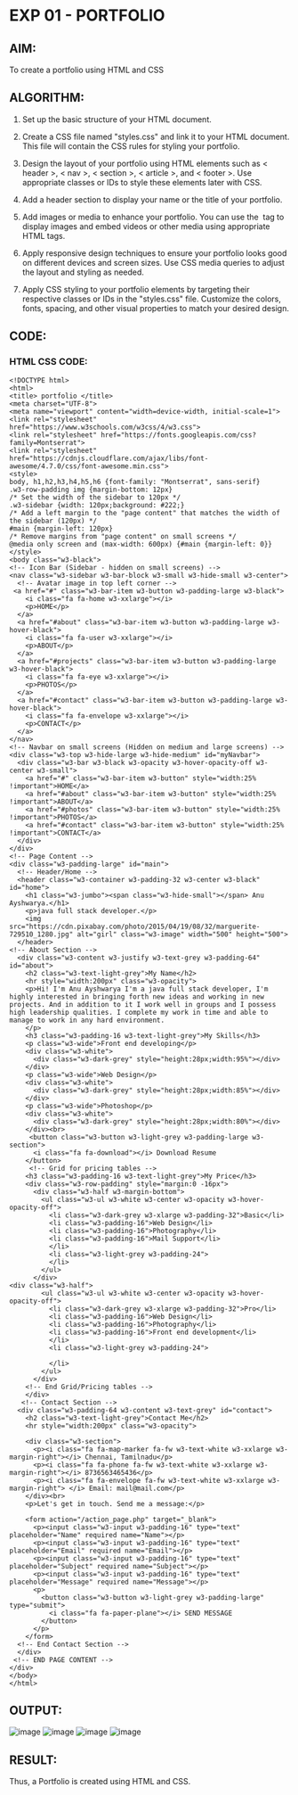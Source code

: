 # EXP 01 - PORTFOLIO

## AIM:

To create a portfolio using HTML and CSS

## ALGORITHM:

1. Set up the basic structure of your HTML document.

2. Create a CSS file named "styles.css" and link it to your HTML document. This file will contain the CSS rules for styling your portfolio.

3. Design the layout of your portfolio using HTML elements such as < header >, < nav >, < section >, < article >, and < footer >. Use appropriate classes or IDs to style these elements later with CSS.

4. Add a header section to display your name or the title of your portfolio.

5. Add images or media to enhance your portfolio. You can use the <img> tag to display images and embed videos or other media using appropriate HTML tags.

6. Apply responsive design techniques to ensure your portfolio looks good on different devices and screen sizes. Use CSS media queries to adjust the layout and styling as needed.

7. Apply CSS styling to your portfolio elements by targeting their respective classes or IDs in the "styles.css" file. Customize the colors, fonts, spacing, and other visual properties to match your desired design.

## CODE:

### HTML CSS CODE:
```
<!DOCTYPE html>
<html>
<title> portfolio </title>
<meta charset="UTF-8">
<meta name="viewport" content="width=device-width, initial-scale=1">
<link rel="stylesheet" href="https://www.w3schools.com/w3css/4/w3.css">
<link rel="stylesheet" href="https://fonts.googleapis.com/css?family=Montserrat">
<link rel="stylesheet" href="https://cdnjs.cloudflare.com/ajax/libs/font-awesome/4.7.0/css/font-awesome.min.css">
<style>
body, h1,h2,h3,h4,h5,h6 {font-family: "Montserrat", sans-serif}
.w3-row-padding img {margin-bottom: 12px}
/* Set the width of the sidebar to 120px */
.w3-sidebar {width: 120px;background: #222;}
/* Add a left margin to the "page content" that matches the width of the sidebar (120px) */
#main {margin-left: 120px}
/* Remove margins from "page content" on small screens */
@media only screen and (max-width: 600px) {#main {margin-left: 0}}
</style>
<body class="w3-black">
<!-- Icon Bar (Sidebar - hidden on small screens) -->
<nav class="w3-sidebar w3-bar-block w3-small w3-hide-small w3-center">
  <!-- Avatar image in top left corner -->
 <a href="#" class="w3-bar-item w3-button w3-padding-large w3-black">
    <i class="fa fa-home w3-xxlarge"></i>
    <p>HOME</p>
  </a>
  <a href="#about" class="w3-bar-item w3-button w3-padding-large w3-hover-black">
    <i class="fa fa-user w3-xxlarge"></i>
    <p>ABOUT</p>
  </a>
  <a href="#projects" class="w3-bar-item w3-button w3-padding-large w3-hover-black">
    <i class="fa fa-eye w3-xxlarge"></i>
    <p>PHOTOS</p>
  </a>
  <a href="#contact" class="w3-bar-item w3-button w3-padding-large w3-hover-black">
    <i class="fa fa-envelope w3-xxlarge"></i>
    <p>CONTACT</p>
  </a>
</nav>
<!-- Navbar on small screens (Hidden on medium and large screens) -->
<div class="w3-top w3-hide-large w3-hide-medium" id="myNavbar">
  <div class="w3-bar w3-black w3-opacity w3-hover-opacity-off w3-center w3-small">
    <a href="#" class="w3-bar-item w3-button" style="width:25% !important">HOME</a>
    <a href="#about" class="w3-bar-item w3-button" style="width:25% !important">ABOUT</a>
    <a href="#photos" class="w3-bar-item w3-button" style="width:25% !important">PHOTOS</a>
    <a href="#contact" class="w3-bar-item w3-button" style="width:25% !important">CONTACT</a>
  </div>
</div>
<!-- Page Content -->
<div class="w3-padding-large" id="main">
  <!-- Header/Home -->
  <header class="w3-container w3-padding-32 w3-center w3-black" id="home">
    <h1 class="w3-jumbo"><span class="w3-hide-small"></span> Anu Ayshwarya.</h1>
    <p>java full stack developer.</p>
    <img src="https://cdn.pixabay.com/photo/2015/04/19/08/32/marguerite-729510_1280.jpg" alt="girl" class="w3-image" width="500" height="500">
  </header>
<!-- About Section -->
  <div class="w3-content w3-justify w3-text-grey w3-padding-64" id="about">
    <h2 class="w3-text-light-grey">My Name</h2>
    <hr style="width:200px" class="w3-opacity">
    <p>Hi! I'm Anu Ayshwarya I'm a java full stack developer, I'm highly interested in bringing forth new ideas and working in new projects. And in addition to it I work well in groups and I possess high leadership qualities. I complete my work in time and able to manage to work in any hard environment.
    </p>
    <h3 class="w3-padding-16 w3-text-light-grey">My Skills</h3>
    <p class="w3-wide">Front end developing</p>
    <div class="w3-white">
      <div class="w3-dark-grey" style="height:28px;width:95%"></div>
    </div>
    <p class="w3-wide">Web Design</p>
    <div class="w3-white">
      <div class="w3-dark-grey" style="height:28px;width:85%"></div>
    </div>
    <p class="w3-wide">Photoshop</p>
    <div class="w3-white">
      <div class="w3-dark-grey" style="height:28px;width:80%"></div>
    </div><br>
     <button class="w3-button w3-light-grey w3-padding-large w3-section">
      <i class="fa fa-download"></i> Download Resume
    </button>
     <!-- Grid for pricing tables -->
    <h3 class="w3-padding-16 w3-text-light-grey">My Price</h3>
    <div class="w3-row-padding" style="margin:0 -16px">
      <div class="w3-half w3-margin-bottom">
        <ul class="w3-ul w3-white w3-center w3-opacity w3-hover-opacity-off">
          <li class="w3-dark-grey w3-xlarge w3-padding-32">Basic</li>
          <li class="w3-padding-16">Web Design</li>
          <li class="w3-padding-16">Photography</li>
          <li class="w3-padding-16">Mail Support</li>
          </li>
          <li class="w3-light-grey w3-padding-24"> 
          </li>
        </ul>
      </div>
<div class="w3-half">
        <ul class="w3-ul w3-white w3-center w3-opacity w3-hover-opacity-off">
          <li class="w3-dark-grey w3-xlarge w3-padding-32">Pro</li>
          <li class="w3-padding-16">Web Design</li>
          <li class="w3-padding-16">Photography</li>
          <li class="w3-padding-16">Front end development</li>
          </li>
          <li class="w3-light-grey w3-padding-24">
         
          </li>
        </ul>
      </div>
    <!-- End Grid/Pricing tables -->
    </div>
   <!-- Contact Section -->
  <div class="w3-padding-64 w3-content w3-text-grey" id="contact">
    <h2 class="w3-text-light-grey">Contact Me</h2>
    <hr style="width:200px" class="w3-opacity">

    <div class="w3-section">
      <p><i class="fa fa-map-marker fa-fw w3-text-white w3-xxlarge w3-margin-right"></i> Chennai, Tamilnadu</p>
      <p><i class="fa fa-phone fa-fw w3-text-white w3-xxlarge w3-margin-right"></i> 8736563465436</p>
      <p><i class="fa fa-envelope fa-fw w3-text-white w3-xxlarge w3-margin-right"> </i> Email: mail@mail.com</p>
    </div><br>
    <p>Let's get in touch. Send me a message:</p>

    <form action="/action_page.php" target="_blank">
      <p><input class="w3-input w3-padding-16" type="text" placeholder="Name" required name="Name"></p>
      <p><input class="w3-input w3-padding-16" type="text" placeholder="Email" required name="Email"></p>
      <p><input class="w3-input w3-padding-16" type="text" placeholder="Subject" required name="Subject"></p>
      <p><input class="w3-input w3-padding-16" type="text" placeholder="Message" required name="Message"></p>
      <p>
        <button class="w3-button w3-light-grey w3-padding-large" type="submit">
          <i class="fa fa-paper-plane"></i> SEND MESSAGE
        </button>
      </p>
    </form>
  <!-- End Contact Section -->
  </div>
 <!-- END PAGE CONTENT -->
</div>
</body>
</html>

```
## OUTPUT:
![image](https://github.com/Anuayshh/java-port/assets/127651217/0f63f84e-99ef-4eb6-a32b-c2d0199e80f2)
![image](https://github.com/Anuayshh/java-port/assets/127651217/41d5eea7-00a6-49c4-abc1-7ea1bafa1970)
![image](https://github.com/Anuayshh/java-port/assets/127651217/af7e97d0-3c5d-406c-b622-1fc472ba03be)
![image](https://github.com/Anuayshh/java-port/assets/127651217/5bcd7c2f-e258-4897-810b-0d6588e611a9)

## RESULT:

Thus, a Portfolio is created using HTML and CSS.
